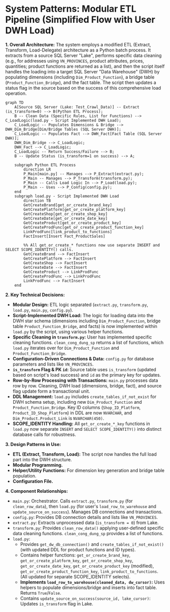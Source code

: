 # System Patterns: Modular ETL Pipeline (Simplified Flow with User DWH Load)

**1. Overall Architecture:**
   The system employs a modified ETL (Extract, Transform, Load-Delegate) architecture as a Python batch process. It extracts from a source SQL Server "Lake", performs specific data cleaning (e.g., for addresses using `VN_PROVINCES`, product attributes, prices, quantities; product functions are returned as a list), and then the script itself handles the loading into a target SQL Server "Data Warehouse" (DWH) by populating dimensions (including `Dim_Product_Function`), a bridge table (`Product_Function_Bridge`), and the fact table. The script then updates a status flag in the source based on the success of this comprehensive load operation.

   ```mermaid
   graph TD
       A[Source SQL Server (Lake: Test_Crawl_Data)] -- Extract (is_transform=0) --> B(Python ETL Process);
       B -- Clean Data (Specific Rules, List for Functions) --> C_LoadLogic(load.py - Script Implemented DWH Load);
       C_LoadLogic -- Populates Dimensions & Bridge --> DWH_Dim_Bridge[Dim/Bridge Tables (SQL Server DWH)];
       C_LoadLogic -- Populates Fact --> DWH_Fact[Fact Table (SQL Server DWH)];
       DWH_Dim_Bridge --> C_LoadLogic; 
       DWH_Fact --> C_LoadLogic;
       C_LoadLogic -- Return Success/Failure --> B;
       B -- Update Status (is_transform=1 on success) --> A;

       subgraph Python ETL Process
           direction LR
           P_Main[main.py] -- Manages --> P_Extract(extract.py);
           P_Main -- Manages --> P_Transform(transform.py);
           P_Main -- Calls Load Logic In --> P_Load(load.py);
           P_Main -- Uses --> P_Config(config.py);
       end
       subgraph load.py - Script Implemented DWH Load
           direction TB
           GetCreateBrand[get_or_create_brand_key]
           GetCreatePlatform[get_or_create_platform_key]
           GetCreateShop[get_or_create_shop_key]
           GetCreateDate[get_or_create_date_key]
           GetCreateProduct[get_or_create_product_key]
           GetCreateProdFunc[get_or_create_product_function_key]
           LinkProdFunc[link_product_to_functions]
           FactInsert[Insert Fact_ProductSales]
           
           %% All get_or_create_* functions now use separate INSERT and SELECT SCOPE_IDENTITY() calls.
           GetCreateBrand --> FactInsert
           GetCreatePlatform --> FactInsert
           GetCreateShop --> FactInsert
           GetCreateDate --> FactInsert
           GetCreateProduct --> LinkProdFunc
           GetCreateProdFunc --> LinkProdFunc
           LinkProdFunc --> FactInsert
       end
   ```

**2. Key Technical Decisions:**
   - **Modular Design:** ETL logic separated (`extract.py`, `transform.py`, `load.py`, `main.py`, `config.py`).
   - **Script-Implemented DWH Load:** The logic for loading data into the DWH star schema (dimensions including `Dim_Product_Function`, bridge table `Product_Function_Bridge`, and facts) is now implemented within `load.py` by the script, using various helper functions.
   - **Specific Cleaning in `transform.py`:** User has implemented specific cleaning functions. `clean_cong_dung_sp` returns a list of functions, which `load.py` iterates over for `Dim_Product_Function` and `Product_Function_Bridge`.
   - **Configuration-Driven Connections & Data:** `config.py` for database parameters and lists like `VN_PROVINCES`.
   - **`is_transform` Flag & PK `id`:** Source table uses `is_transform` (updated based on script's load success) and `id` as the primary key for updates.
   - **Row-by-Row Processing with Transactions:** `main.py` processes data row by row. Cleaning, DWH load (dimensions, bridge, fact), and source flag update form a transactional unit.
   - **DDL Management:** `load.py` includes `create_tables_if_not_exist` for DWH schema setup, including new `Dim_Product_Function` and `Product_Function_Bridge`. Key ID columns (`Shop_ID_Platform`, `Product_ID_Shop_Platform`) in DDL are now `NVARCHAR`, and `Dim_Product.Product_Link` is `NVARCHAR(450)`.
   - **SCOPE_IDENTITY Handling:** All `get_or_create_*_key` functions in `load.py` now separate `INSERT` and `SELECT SCOPE_IDENTITY()` into distinct database calls for robustness.

**3. Design Patterns in Use:**
   - **ETL (Extract, Transform, Load):** The script now handles the full load part into the DWH structure.
   - **Modular Programming.**
   - **Helper/Utility Functions:** For dimension key generation and bridge table population.
   - **Configuration File.**

**4. Component Relationships:**
   - `main.py`: Orchestrator. Calls `extract.py`, `transform.py` (for `clean_row_data`), then `load.py` (for user's `load_row_to_warehouse` and `update_source_on_success`). Manages DB connections and transactions.
   - `config.py`: Provides DB connection details and lists like `VN_PROVINCES`.
   - `extract.py`: Extracts unprocessed data (`is_transform = 0`) from Lake.
   - `transform.py`: Provides `clean_row_data()` applying user-defined specific data cleaning functions. `clean_cong_dung_sp` provides a list of functions.
   - `load.py`:
     - Provides `get_dw_db_connection()` and `create_tables_if_not_exist()` (with updated DDL for product functions and ID types).
     - Contains helper functions: `get_or_create_brand_key`, `get_or_create_platform_key`, `get_or_create_shop_key`, `get_or_create_date_key`, `get_or_create_product_key` (modified), `get_or_create_product_function_key`, `link_product_to_functions`. (All updated for separate SCOPE_IDENTITY selects).
     - **Implements `load_row_to_warehouse(cleaned_data, dw_cursor)`:** Uses helpers to populate dimensions/bridge and inserts into fact table. Returns `True`/`False`.
     - Contains `update_source_on_success(source_id, lake_cursor)`: Updates `is_transform` flag in Lake. 